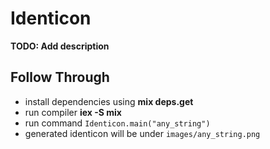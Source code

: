 # Identicon

**TODO: Add description**

## Follow Through

- install dependencies using **mix deps.get**
- run compiler **iex -S mix**
- run command `Identicon.main("any_string")`
- generated identicon will be under `images/any_string.png`
